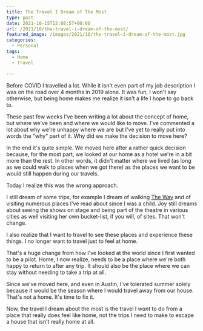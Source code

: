 ```yaml
---
title: The Travel I Dream of The Most
type: post
date: 2021-10-15T12:08:57+00:00
url: /2021/10/the-travel-i-dream-of-the-most/
featured_image: /images/2021/10/the-travel-i-dream-of-the-most.jpg
categories:
  - Personal
tags:
  - Home
  - Travel

---
```

Before COVID I travelled a lot. While it isn't even part of my job description I was on the road over 4 months in 2019 alone. It was fun, I won't say otherwise, but being home makes me realize it isn't a life I hope to go back to.

These past few weeks I've been writing a lot about the concept of home, but where we've been and where we would like to move. I've commented a lot about why we're unhappy where we are but I've yet to really put into words the "why" part of it. Why did we make the decision to move here?

In the end it's quite simple. We moved here after a rather quick decision because, for the most part, we looked at our home as a hotel we're in a bit more than the rest. In other words, it didn't matter where we lived (as long as we could walk to places when we got there) as the places we want to be would still happen during our travels.

Today I realize this was the wrong approach.

I still dream of some trips, for example I dream of walking [The Way][1] and of visiting numerous places I've read about since I was a child. Joy still dreams about seeing the shows on stage and being part of the theatre in various cities as well visiting her own bucket-list, if you will, of sites. That won't change.

I also realize that I want to travel to see these places and experience these things. I no longer want to travel just to feel at home.

That's a huge change from how I've looked at the world since I first wanted to be a pilot. Home, I now realize, needs to be a place where we're both happy to return to after any trip. It should also be the place where we can stay without needing to take a trip at all.

Since we've moved here, and even in Austin, I've tolerated summer solely because it would be the season where I would travel away from our house. That's not a home. It's time to fix it.

Now, the travel I dream about the most is the travel I _want_ to do from a place that really does feel like home, not the trips I need to make to escape a house that isn't really home at all.

 [1]: https://en.wikipedia.org/wiki/French_Way